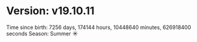 # Version: v19.10.11
Time since birth: 7256 days, 174144 hours, 10448640 minutes, 626918400 seconds
Season: Summer ☀️
